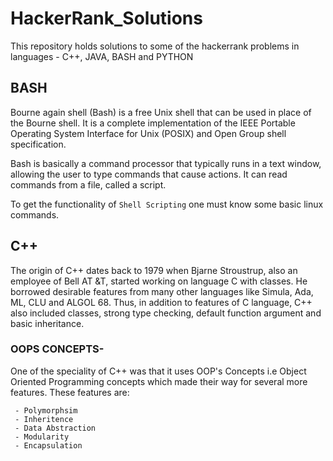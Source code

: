 # HackerRank_Solutions
This repository holds solutions to some of the hackerrank problems in languages - C++, JAVA, BASH and PYTHON

 ## BASH
 
  Bourne again shell (Bash) is a free Unix shell that can be used in place of the Bourne shell. It is a complete implementation of       the IEEE Portable Operating System Interface for Unix (POSIX) and Open Group shell specification.

  Bash is basically a command processor that typically runs in a text window, allowing the user to type commands that cause  actions. It can read commands from a file, called a script.
  
  To get the functionality of ```Shell Scripting``` one must know some basic linux commands.
  
 ## C++
 
   The origin of C++ dates back to 1979 when Bjarne Stroustrup, also an employee of Bell AT &T, started working on language C with classes. He borrowed desirable features from many other languages like Simula, Ada, ML, CLU and ALGOL 68. Thus, in addition to features of C language, C++ also included classes, strong type checking, default function argument and basic inheritance.
    
   ### OOPS CONCEPTS-
   
   One of the speciality of C++ was that it uses OOP's Concepts i.e Object Oriented Programming concepts which made their way for several more features. These features are:
     
     - Polymorphsim
     - Inheritence
     - Data Abstraction
     - Modularity
     - Encapsulation
